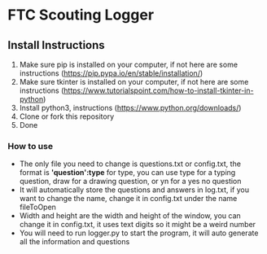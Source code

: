 # FTC Scouting Logger

## Install Instructions

1. Make sure pip is installed on your computer, if not here are some
   instructions (https://pip.pypa.io/en/stable/installation/)
2. Make sure tkinter is installed on your computer, if not here are some
   instructions (https://www.tutorialspoint.com/how-to-install-tkinter-in-python)
3. Install python3, instructions (https://www.python.org/downloads/)
4. Clone or fork this repository
5. Done

### How to use

- The only file you need to change is questions.txt or config.txt, the format is **'question':type** for type, you can use type for a
  typing question, draw for a drawing question, or yn for a yes no question
- It will automatically store the questions and answers in log.txt, if you want to change the name, change it in
  config.txt under the name fileToOpen
- Width and height are the width and height of the window, you can change it in config.txt, it uses text digits so it might be a weird number
- You will need to run logger.py to start the program, it will auto generate all the information and questions